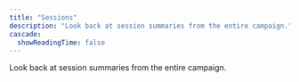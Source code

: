 ```yaml
---
title: "Sessions"
description: "Look back at session summaries from the entire campaign."
cascade:
  showReadingTime: false
---
```

Look back at session summaries from the entire campaign.
